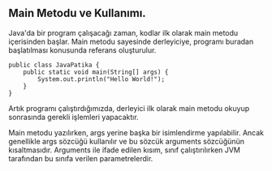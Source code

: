 Main Metodu ve Kullanımı.
-
Java'da bir program çalışacağı zaman, kodlar ilk olarak main metodu içerisinden başlar. Main metodu sayesinde derleyiciye, programı buradan başlatılması konusunda referans oluşturulur.

    public class JavaPatika {
        public static void main(String[] args) {
            System.out.println("Hello World!");
        }
    }
Artık programı çalıştırdığımızda, derleyici ilk olarak main metodu okuyup sonrasında gerekli işlemleri yapacaktır.

Main metodu yazılırken, args yerine başka bir isimlendirme yapılabilir. Ancak genellikle args sözcüğü kullanılır ve bu sözcük arguments sözcüğünün kısaltmasıdır. Arguments ile ifade edilen kısım, sınıf çalıştırılırken JVM tarafından bu sınıfa verilen parametrelerdir.